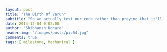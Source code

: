 ```yaml
---
layout: post
title: "The Birth Of Varun"
subtitle: "So we actually test our code rather than praying that it'll work!"
date: 2014-12-04 0:02:00
author: "Shibhansh Dohare"
header-img: "/images/posts/pic04.jpg"
comments: true
tags: [ milestone, Mechanical ]
---
```

